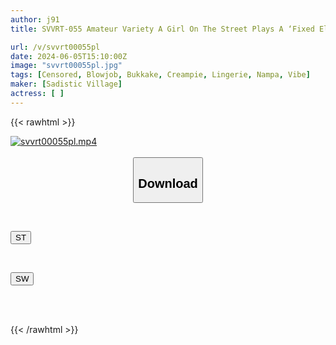 ```yaml
---
author: j91
title: SVVRT-055 Amateur Variety A Girl On The Street Plays A ‘Fixed Electric Massager’ Twister Game While Holding In Her Pee! Her Sensitive Pussy Is Stimulated In A Shameful Pose, And She Shyly Pisses Herself And Has A Convulsive Orgasm!! Her First Ever Female-Fallen Sex!!

url: /v/svvrt00055pl
date: 2024-06-05T15:10:00Z
image: "svvrt00055pl.jpg"
tags: [Censored, Blowjob, Bukkake, Creampie, Lingerie, Nampa, Vibe]
maker: [Sadistic Village]
actress: [ ]
---
```



{{< rawhtml >}}

<div class="video" data-videoid="JyVOZ8gKbVtZ6m">
    <a href="javascript:;">
        <img src="/v/svvrt00055pl/svvrt00055pl.jpg" width="WIDTH" height="HEIGHT" alt="svvrt00055pl.mp4" loading="lazy">
    </a>
</div>

<script type="text/javascript" src="https://j91.asia/asset/on-demand-st.js"></script>

<br>
  <link rel="stylesheet" href="https://j91.asia/asset/bs5.css">
  
  <center>
  <button class="btn btn-primary" type="button" data-bs-toggle="collapse" data-bs-target=".multi-collapse" aria-expanded="false" aria-controls="multiCollapseExample1 multiCollapseExample2"><h2>Download</h2></button></center>
</p>
<div class="row">
  <div class="col">
    <div class="collapse multi-collapse" id="multiCollapseExample1">
      <div class="card card-body">
	      	      <br>
<div class="buttons">  
<p><a href="/v/svvrt00055pl/st.html" target="_blank"><button class="btn-hover color-3"><i class="fa fa-download"></i> ST</button></a></p></div>
    </div>
  </div>
</div>
  <div class="col">
    <div class="collapse multi-collapse" id="multiCollapseExample2">
      <div class="card card-body">
	      <br>
<div class="buttons">
<p><a href="/v/svvrt00055pl/sw.html" target="_blank"><button class="btn-hover color-2"><i class="fa fa-download"></i> SW</button></a></p></div>
<br><br>
      </div>
    </div>
  </div>
</div>

{{< /rawhtml >}}